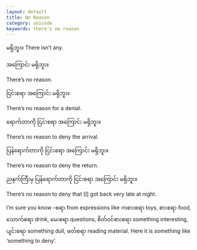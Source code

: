 ```yaml
---
layout: default
title: No Reason
category: unicode
keywords: there's no reason
---
```


<p><span class='mm3'>မရှိဘူး။</span> There isn’t any.</p>
<p class="hide-trigger"><span class='mm3'>အကြောင်း မရှိဘူး။</span></p>
<p class='hide-this'>There’s no reason.</p>

<p class="hide-trigger"><span class='mm3'>ငြင်းစရာ အကြောင်း မရှိဘူး။</span></p>
<p class='hide-this'>There’s no reason for a denial.</p>

<p class="hide-trigger"><span class='mm3'>ရောက်တာကို ငြင်းစရာ အကြောင်း မရှိဘူး။</span></p>
<p class='hide-this'>There’s no reason to deny the arrival.</p>

<p class="hide-trigger"><span class='mm3'>ပြန်ရောက်တာကို ငြင်းစရာ အကြောင်း မရှိဘူး။</span></p>
<p class='hide-this'>There’s no reason to deny the return.</p>

<p class="hide-trigger"><span class='mm3'>ညနက်ကြီးမှ ပြန်ရောက်တာကို ငြင်းစရာ အကြောင်း မရှိဘူး။</span></p>
<p class='hide-this'>There’s no reason to deny that [I] got back very late at night.</p>

<p>I’m sure you know –<span class='mm3'>စရာ</span> from expressions like <span class='mm3'>ကစားစရာ</span> toys, <span class='mm3'>စားစရာ</span> food, <span class='mm3'>သောက်စရာ</span> drink, <span class='mm3'>မေးစရာ</span> questions, <span class='mm3'>စိတ်ဝင်စားစရာ</span> something interesting, <span class='mm3'>ပျင်းစရာ</span> something dull, <span class='mm3'>ဖတ်စရာ</span> reading material. Here it is something like ‘something to deny’.</p>
